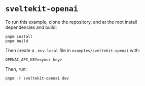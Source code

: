 # `sveltekit-openai`

To run this example, clone the repository, and at the root install dependencies and build:

```
pnpm install
pnpm build
```

Then create a `.env.local` file in `examples/sveltekit-openai` with:

```
OPENAI_API_KEY=<your key>
```

Then, run:

```bash
pnpm -F sveltekit-openai dev
```
